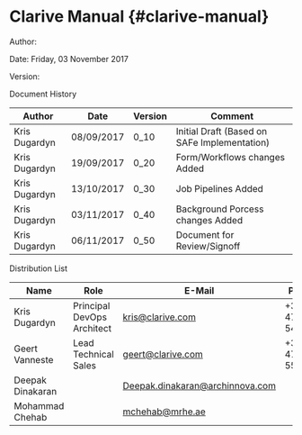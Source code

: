# Clarive Manual {#clarive-manual}

Author:

Date: Friday, 03 November 2017

Version:

Document History

| Author | Date | Version | Comment |
| --- | --- | --- | --- |
| Kris Dugardyn | 08/09/2017 | 0\_10 | Initial Draft \(Based on SAFe Implementation\) |
| Kris Dugardyn | 19/09/2017 | 0\_20 | Form/Workflows changes Added |
| Kris Dugardyn | 13/10/2017 | 0\_30 | Job Pipelines Added |
| Kris Dugardyn | 03/11/2017 | 0\_40 | Background Porcess changes Added |
| Kris Dugardyn | 06/11/2017 | 0\_50 | Document for Review/Signoff |

Distribution List

| Name | Role | E-Mail | Phone |
| --- | --- | --- | --- |
| Kris Dugardyn | Principal DevOps Architect | kris@clarive.com | +32 478 542209 |
| Geert Vanneste | Lead Technical Sales | geert@clarive.com | +32 475 558606 |
| Deepak Dinakaran |  | Deepak.dinakaran@archinnova.com |  |
| Mohammad Chehab |  | mchehab@mrhe.ae |  |



